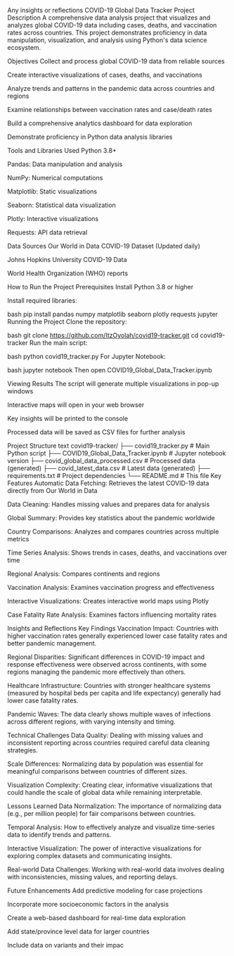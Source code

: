 Any insights or reflections
COVID-19 Global Data Tracker
Project Description
A comprehensive data analysis project that visualizes and analyzes global COVID-19 data including cases, deaths, and vaccination rates across countries. This project demonstrates proficiency in data manipulation, visualization, and analysis using Python's data science ecosystem.

Objectives
Collect and process global COVID-19 data from reliable sources

Create interactive visualizations of cases, deaths, and vaccinations

Analyze trends and patterns in the pandemic data across countries and regions

Examine relationships between vaccination rates and case/death rates

Build a comprehensive analytics dashboard for data exploration

Demonstrate proficiency in Python data analysis libraries

Tools and Libraries Used
Python 3.8+

Pandas: Data manipulation and analysis

NumPy: Numerical computations

Matplotlib: Static visualizations

Seaborn: Statistical data visualization

Plotly: Interactive visualizations

Requests: API data retrieval

Data Sources
Our World in Data COVID-19 Dataset (Updated daily)

Johns Hopkins University COVID-19 Data

World Health Organization (WHO) reports

How to Run the Project
Prerequisites
Install Python 3.8 or higher

Install required libraries:

bash
pip install pandas numpy matplotlib seaborn plotly requests jupyter
Running the Project
Clone the repository:

bash
git clone https://github.com/ItzOyolah/covid19-tracker.git
cd covid19-tracker
Run the main script:

bash
python covid19_tracker.py
For Jupyter Notebook:

bash
jupyter notebook
Then open COVID19_Global_Data_Tracker.ipynb

Viewing Results
The script will generate multiple visualizations in pop-up windows

Interactive maps will open in your web browser

Key insights will be printed to the console

Processed data will be saved as CSV files for further analysis

Project Structure
text
covid19-tracker/
├── covid19_tracker.py          # Main Python script
├── COVID19_Global_Data_Tracker.ipynb  # Jupyter notebook version
├── covid_global_data_processed.csv    # Processed data (generated)
├── covid_latest_data.csv              # Latest data (generated)
├── requirements.txt            # Project dependencies
└── README.md                   # This file
Key Features
Automatic Data Fetching: Retrieves the latest COVID-19 data directly from Our World in Data

Data Cleaning: Handles missing values and prepares data for analysis

Global Summary: Provides key statistics about the pandemic worldwide

Country Comparisons: Analyzes and compares countries across multiple metrics

Time Series Analysis: Shows trends in cases, deaths, and vaccinations over time

Regional Analysis: Compares continents and regions

Vaccination Analysis: Examines vaccination progress and effectiveness

Interactive Visualizations: Creates interactive world maps using Plotly

Case Fatality Rate Analysis: Examines factors influencing mortality rates

Insights and Reflections
Key Findings
Vaccination Impact: Countries with higher vaccination rates generally experienced lower case fatality rates and better pandemic management.

Regional Disparities: Significant differences in COVID-19 impact and response effectiveness were observed across continents, with some regions managing the pandemic more effectively than others.

Healthcare Infrastructure: Countries with stronger healthcare systems (measured by hospital beds per capita and life expectancy) generally had lower case fatality rates.

Pandemic Waves: The data clearly shows multiple waves of infections across different regions, with varying intensity and timing.

Technical Challenges
Data Quality: Dealing with missing values and inconsistent reporting across countries required careful data cleaning strategies.

Scale Differences: Normalizing data by population was essential for meaningful comparisons between countries of different sizes.

Visualization Complexity: Creating clear, informative visualizations that could handle the scale of global data while remaining interpretable.

Lessons Learned
Data Normalization: The importance of normalizing data (e.g., per million people) for fair comparisons between countries.

Temporal Analysis: How to effectively analyze and visualize time-series data to identify trends and patterns.

Interactive Visualization: The power of interactive visualizations for exploring complex datasets and communicating insights.

Real-world Data Challenges: Working with real-world data involves dealing with inconsistencies, missing values, and reporting delays.

Future Enhancements
Add predictive modeling for case projections

Incorporate more socioeconomic factors in the analysis

Create a web-based dashboard for real-time data exploration

Add state/province level data for larger countries

Include data on variants and their impac
